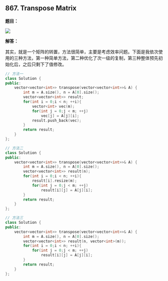 ## 867. Transpose Matrix

**题目：**

![](http://p9zl5r4hu.bkt.clouddn.com/2018-09-29leet_867.png)

**解答：**

其实，就是一个矩阵的转置，方法很简单，主要是考虑效率问题。下面是我依次使用的三种方法，第一种简单方法，第二种优化了次一级的复制，第三种整体预先初始化后，之后只剩下了值修改。

```cpp
// 方法一
class Solution {
public:
    vector<vector<int>> transpose(vector<vector<int>>& A) {
        int m = A.size(), n = A[0].size();
        vector<vector<int>> result;
        for(int i = 0;i < n; ++i){
            vector<int> vec(m);
            for(int j = 0;j < m; ++j)
                vec[j] = A[j][i];
            result.push_back(vec);
        }
        return result;
    }
};

// 方法二
class Solution {
public:
    vector<vector<int>> transpose(vector<vector<int>>& A) {
        int m = A.size(), n = A[0].size();
        vector<vector<int>> result(n);
        for(int i = 0;i < n; ++i){
            result[i].resize(m);
            for(int j = 0;j < m; ++j)
                result[i][j] = A[j][i];
        }
        return result;
    }
};

// 方法三
class Solution {
public:
    vector<vector<int>> transpose(vector<vector<int>>& A) {
        int m = A.size(), n = A[0].size();
        vector<vector<int>> result(n, vector<int>(m));
        for(int i = 0;i < n; ++i){
            for(int j = 0;j < m; ++j)
                result[i][j] = A[j][i];
        }
        return result;
    }
};
```

